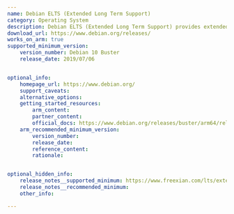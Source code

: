 ```yaml
---
name: Debian ELTS (Extended Long Term Support)
category: Operating System
description: Debian ELTS (Extended Long Term Support) provides extended maintenance for older Debian releases, ensuring critical security updates and stability for enterprises and users requiring long-term support beyond the standard maintenance period.
download_url: https://www.debian.org/releases/
works_on_arm: true
supported_minimum_version:
    version_number: Debian 10 Buster
    release_date: 2019/07/06


optional_info:
    homepage_url: https://www.debian.org/
    support_caveats:
    alternative_options: 
    getting_started_resources:
        arm_content: 
        partner_content: 
        official_docs: https://www.debian.org/releases/buster/arm64/release-notes.en.txt
    arm_recommended_minimum_version:
        version_number: 
        release_date:
        reference_content:
        rationale:


optional_hidden_info:
    release_notes__supported_minimum: https://www.freexian.com/lts/extended/docs/debian-10-support/
    release_notes__recommended_minimum:
    other_info: 

---
```


